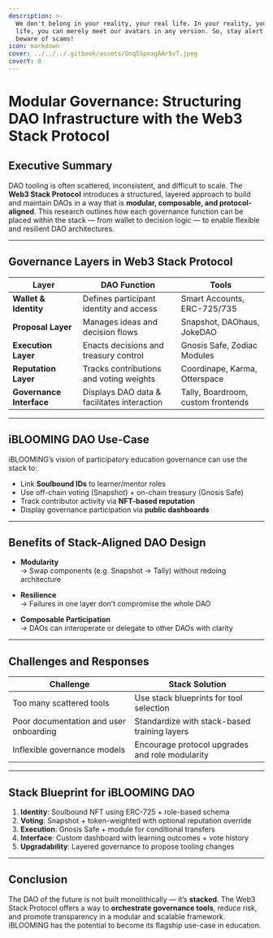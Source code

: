```yaml
---
description: >-
  We don't belong in your reality, your real life. In your reality, your real
  life, you can merely meet our avatars in any version. So, stay alert and
  beware of scams!
icon: markdown
cover: ../../../.gitbook/assets/GnqSSpvagAAr5vT.jpeg
coverY: 0
---
```


# Modular Governance: Structuring DAO Infrastructure with the Web3 Stack Protocol

## Executive Summary

DAO tooling is often scattered, inconsistent, and difficult to scale. The **Web3 Stack Protocol** introduces a structured, layered approach to build and maintain DAOs in a way that is **modular, composable, and protocol-aligned**. This research outlines how each governance function can be placed within the stack — from wallet to decision logic — to enable flexible and resilient DAO architectures.

---

## Governance Layers in Web3 Stack Protocol

| Layer | DAO Function | Tools |
|-------|--------------|-------|
| **Wallet & Identity** | Defines participant identity and access | Smart Accounts, ERC-725/735 |
| **Proposal Layer** | Manages ideas and decision flows | Snapshot, DAOhaus, JokeDAO |
| **Execution Layer** | Enacts decisions and treasury control | Gnosis Safe, Zodiac Modules |
| **Reputation Layer** | Tracks contributions and voting weights | Coordinape, Karma, Otterspace |
| **Governance Interface** | Displays DAO data & facilitates interaction | Tally, Boardroom, custom frontends |

---

## iBLOOMING DAO Use-Case

iBLOOMING’s vision of participatory education governance can use the stack to:

- Link **Soulbound IDs** to learner/mentor roles
- Use off-chain voting (Snapshot) + on-chain treasury (Gnosis Safe)
- Track contributor activity via **NFT-based reputation**
- Display governance participation via **public dashboards**

---

## Benefits of Stack-Aligned DAO Design

- **Modularity**  
  → Swap components (e.g. Snapshot → Tally) without redoing architecture

- **Resilience**  
  → Failures in one layer don’t compromise the whole DAO

- **Composable Participation**  
  → DAOs can interoperate or delegate to other DAOs with clarity

---

## Challenges and Responses

| Challenge | Stack Solution |
|----------|----------------|
| Too many scattered tools | Use stack blueprints for tool selection |
| Poor documentation and user onboarding | Standardize with stack-based training layers |
| Inflexible governance models | Encourage protocol upgrades and role modularity |

---

## Stack Blueprint for iBLOOMING DAO

1. **Identity**: Soulbound NFT using ERC-725 + role-based schema  
2. **Voting**: Snapshot + token-weighted with optional reputation override  
3. **Execution**: Gnosis Safe + module for conditional transfers  
4. **Interface**: Custom dashboard with learning outcomes + vote history  
5. **Upgradability**: Layered governance to propose tooling changes

---

## Conclusion

The DAO of the future is not built monolithically — it’s **stacked**. The Web3 Stack Protocol offers a way to **orchestrate governance tools**, reduce risk, and promote transparency in a modular and scalable framework. iBLOOMING has the potential to become its flagship use-case in education.

